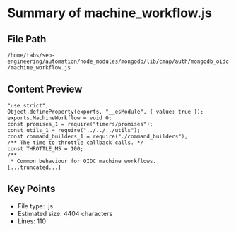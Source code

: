 # Summary of machine_workflow.js
  
## File Path
`/home/tabs/seo-engineering/automation/node_modules/mongodb/lib/cmap/auth/mongodb_oidc/machine_workflow.js`

## Content Preview
```
"use strict";
Object.defineProperty(exports, "__esModule", { value: true });
exports.MachineWorkflow = void 0;
const promises_1 = require("timers/promises");
const utils_1 = require("../../../utils");
const command_builders_1 = require("./command_builders");
/** The time to throttle callback calls. */
const THROTTLE_MS = 100;
/**
 * Common behaviour for OIDC machine workflows.
[...truncated...]
```

## Key Points
- File type: .js
- Estimated size: 4404 characters
- Lines: 110
